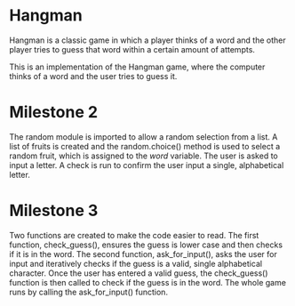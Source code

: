 # Hangman
Hangman is a classic game in which a player thinks of a word and the other player tries to guess that word within a certain amount of attempts.

This is an implementation of the Hangman game, where the computer thinks of a word and the user tries to guess it. 

# Milestone 2

The random module is imported to allow a random selection from a list.
A list of fruits is created and the random.choice() method is used to select a random fruit, which is assigned to the _word_ variable.
The user is asked to input a letter. 
A check is run to confirm the user input a single, alphabetical letter.

# Milestone 3


Two functions are created to make the code easier to read. The first function, check_guess(), ensures the guess is lower case and then checks if it is in the word. The second function, ask_for_input(), asks the user for input and iteratively checks if the guess is a valid, single alphabetical character. Once the user has entered a valid guess, the check_guess() function is then called to check if the guess is in the word. The whole game runs by calling the ask_for_input() function. 
